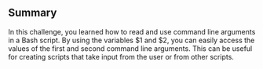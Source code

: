 ## Summary

In this challenge, you learned how to read and use command line arguments in a Bash script. By using the variables $1 and $2, you can easily access the values of the first and second command line arguments. This can be useful for creating scripts that take input from the user or from other scripts.
